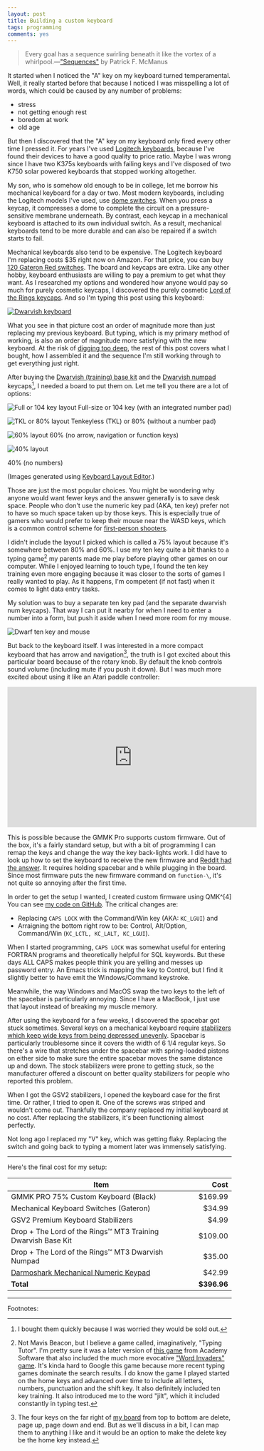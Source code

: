 ```yaml
---
layout: post
title: Building a custom keyboard
tags: programming
comments: yes
---
```


>  Every goal has a sequence swirling beneath it like the vortex of a
>  whirlpool.&mdash;["Sequences"](https://read.amazon.com/kp/embed?preview=inline&linkCode=kpd&ref=x_gr_w_preview_kcr_ca-20&asin=B00723IMRQ&tag=x_gr_w_preview_kcr_ca-20)
>  by Patrick F. McManus

It started when I noticed the "A" key on my keyboard turned
temperamental. Well, it really started before that because I noticed I
was misspelling a lot of words, which could be caused by any number of
problems:

* stress
* not getting enough rest
* boredom at work
* old age

But then I discovered that the "A" key on my keyboard only fired every
other time I pressed it. For years I've used [Logitech
keyboards](https://www.logitech.com/en-us/products/keyboards/k375s-multidevice-stand-combo.920-008165.html),
because I've found their devices to have a good quality to price
ratio. Maybe I was wrong since I have two K375s keyboards with failing
keys and I've disposed of two K750 solar powered keyboards that
stopped working altogether. 

My son, who is somehow old enough to be in college, let me borrow his
mechanical keyboard for a day or two. Most modern keyboards, including
the Logitech models I've used, use [dome
switches](https://en.wikipedia.org/wiki/Keyboard_technology#Dome-switch_keyboard). When
you press a keycap, it compresses a dome to complete the circuit on a
pressure-sensitive membrane underneath. By contrast, each keycap in a
mechanical keyboard is attached to its own individual switch. As a
result, mechanical keyboards tend to be more durable and can also be
repaired if a switch starts to fail.

Mechanical keyboards also tend to be expensive. The Logitech keyboard
I'm replacing costs $35 right now on Amazon. For that price, you can
buy [120 Gateron Red
switches](https://www.gloriousgaming.com/products/gateron-switches). The
board and keycaps are extra. Like any other hobby, keyboard
enthusiasts are willing to pay a premium to get what they want. As I
researched my options and wondered how anyone would pay so much for
purely cosmetic keycaps, I discovered the purely cosmetic [Lord of the
Rings keycaps](https://drop.com/featured/lotr). And so I'm typing this
post using this keyboard:

[![Dwarvish keyboard](/images/dwarf_keys.jpg)](/images_raw/dwarf_keys.jpg)

What you see in that picture cost an order of magnitude more than just
replacing my previous keyboard. But typing, which is my primary method
of working, is also an order of magnitude more satisfying with the new
keyboard. At the risk of [digging too
deep](https://tvtropes.org/pmwiki/pmwiki.php/Main/DugTooDeep), the
rest of this post covers what I bought, how I assembled it and the
sequence I'm still working through to get everything just right.

After buying the [Dwarvish (training) base
kit](https://drop.com/buy/drop-the-lord-of-rings-mt3-dwarvish-keycap-set?defaultSelectionIds=968640)
and the [Dwarvish
numpad](https://drop.com/buy/drop-the-lord-of-rings-mt3-dwarvish-keycap-set?defaultSelectionIds=968640)
keycaps[^1], I needed a board to put them on. Let me tell you there
are a lot of options:

![Full or 104 key layout](/images/keyboard-104.svg)
Full-size or 104 key (with an integrated number pad)

![TKL or 80% layout](/images/keyboard-80.svg)
Tenkeyless (TKL) or 80% (without a number pad)

![60% layout](/images/keyboard-60.svg)
60% (no arrow, navigation or function keys)

![40% layout](/images/keyboard-40.svg)

40% (no numbers)

(Images generated using [Keyboard Layout
Editor](http://www.keyboard-layout-editor.com/).)

Those are just the most popular choices. You might be wondering why
anyone would want fewer keys and the answer generally is to save desk
space. People who don't use the numeric key pad (AKA, ten key) prefer
not to have so much space taken up by those keys. This is especially
true of gamers who would prefer to keep their mouse near the WASD
keys, which is a common control scheme for [first-person
shooters](/2021/03/27/change_your_mind.html).

I didn't include the layout I picked which is called a 75% layout
because it's somewhere between 80% and 60%. I use my ten key quite a
bit thanks to a typing game[^2] my parents made me play before playing
other games on our computer. While I enjoyed learning to touch type, I
found the ten key training even more engaging because it was closer to
the sorts of games I really wanted to play. As it happens, I'm
competent (if not fast) when it comes to light data entry tasks.

My solution was to buy a separate ten key pad (and the separate
dwarvish num keycaps). That way I can put it nearby for when I need to
enter a number into a form, but push it aside when I need more room
for my mouse. 

![Dwarf ten key and mouse](/images/dwarf_nums.jpg)

But back to the keyboard itself. I was interested in a more compact
keyboard that has arrow and navigation[^3], the truth is I got excited
about this particular board because of the rotary knob. By default the
knob controls sound volume (including mute if you push it down). But I
was much more excited about using it like an Atari paddle controller:

<iframe width="560" height="315" src="https://www.youtube.com/embed/tmG-DrgzW_I" title="YouTube video player" frameborder="0" allow="accelerometer; clipboard-write; encrypted-media; gyroscope; picture-in-picture" allowfullscreen></iframe>

This is possible because the GMMK Pro supports custom firmware. Out of
the box, it's a fairly standard setup, but with a bit of programming I
can remap the keys and change the way the key back-lights work. I did
have to look up how to set the keyboard to receive the new firmware
and [Reddit had the
answer](https://www.reddit.com/r/glorious/comments/mv6h4c/problem_flashing_gmmk_pro_with_qmk/).
It requires holding spacebar and `b` while plugging in the board. Since
most firmware puts the new firmware command on `function-\`, it's not
quite so annoying after the first time.

In order to get the setup I wanted, I created custom firmware using
QMK^[4] You can see [my code on
GitHub](https://github.com/jericson/qmk_firmware/blob/master/keyboards/jericson/keymap.c). The
critical changes are:

* Replacing `CAPS LOCK` with the Command/Win key (AKA: `KC_LGUI`) and
* Arraigning the bottom right row to be: Control, Alt/Option,
  Command/Win (`KC_LCTL, KC_LALT, KC_LGUI`).

When I started programming, `CAPS LOCK` was somewhat useful for
entering FORTRAN programs and theoretically helpful for SQL
keywords. But these days ALL CAPS makes people think you are yelling
and messes up password entry. An Emacs trick is mapping the key to
Control, but I find it slightly better to have emit the
Windows/Command keystroke.

Meanwhile, the way Windows and MacOS swap the two keys to the left of
the spacebar is particularly annoying. Since I have a MacBook, I just
use that layout instead of breaking my muscle memory. 

After using the keyboard for a few weeks, I discovered the spacebar
got stuck sometimes. Several keys on a mechanical keyboard require
[stabilizers which keep wide keys from being depressed
unevenly](https://www.keyboard.university/100-courses/stabilizers-lcjf2). Spacebar
is particularly troublesome since it covers the width of 6 1/4 regular
keys. So there's a wire that stretches under the spacebar with
spring-loaded pistons on either side to make sure the entire spacebar
moves the same distance up and down. The stock stabilizers were prone
to getting stuck, so the manufacturer offered a discount on better
quality stabilizers for people who reported this problem.

When I got the GSV2 stabilizers, I opened the keyboard case for the
first time. Or rather, I tried to open it. One of the screws was
striped and wouldn't come out. Thankfully the company replaced my
initial keyboard at no cost. After replacing the stabilizers, it's
been functioning almost perfectly. 

Not long ago I replaced my "V" key, which was getting flaky. Replacing
the switch and going back to typing a moment later was immensely
satisfying.


---

Here's the final cost for my setup:

Item                                                         |    Cost
----                                                         |    ---:
GMMK PRO 75% Custom Keyboard (Black)                         | $169.99
Mechanical Keyboard Switches (Gateron)                       |  $34.99
GSV2 Premium Keyboard Stabilizers                            |   $4.99
Drop + The Lord of the Rings™ MT3 Training Dwarvish Base Kit | $109.00
Drop + The Lord of the Rings™ MT3 Dwarvish Numpad            |  $35.00
[Darmoshark Mechanical Numeric Keypad](http://www.darmoshark.cn/WIREDGAMINGKEYBOARD/13.html) |  $42.99
**Total**                                                    | **$396.96**




---

Footnotes:

[^1]: I bought them quickly because I was worried they would be sold
    out. 
    
[^2]: Not Mavis Beacon, but I believe a game called, imaginatively,
    "Typing Tutor". I'm pretty sure it was a later version of [this
    game](https://archive.org/details/TypingTutorWordInvaders/mode/2up)
    from Academy Software that also included the much more evocative
    ["Word Invaders"
    game](https://archive.org/details/a8b_Word_Invaders_1984_Academy_Software_US). It's
    kinda hard to Google this game because more recent typing games
    dominate the search results. I do know the game I played started
    on the home keys and advanced over time to include all letters,
    numbers, punctuation and the shift key. It also definitely
    included ten key training. It also introduced me to the word
    "jilt", which it included constantly in typing test.

[^3]: The four keys on the far right of [my
    board](/images_raw/dwarf_keys.jpg) from top to bottom are
    delete, page up, page down and end. But as we'll discuss in a bit,
    I can map them to anything I like and it would be an option to
    make the delete key be the home key instead.
    
[^4]: This stands for Quantum Mechanical Keyboard Firmware. At the
    time Glorious didn't support MacOS with their [Core
    software](https://www.gloriousgaming.com/pages/core). 

<!--  LocalWords:  keycap Logitech keycaps numpad Spacebar
 -->
